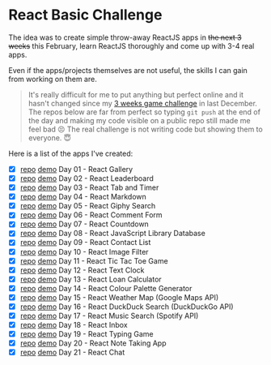 # React Basic Challenge

The idea was to create simple throw-away ReactJS apps in ~~the next 3 weeks~~ this February, learn ReactJS thoroughly and come up with 3-4 real apps.

Even if the apps/projects themselves are not useful, the skills I can gain from working on them are.

> It's really difficult for me to put anything but perfect online and it hasn't changed since my [3 weeks game challenge](https://github.com/zsoltime/game-challenge) in last December. The repos below are far from perfect so typing `git push` at the end of the day and making my code visible on a public repo still made me feel bad 😣 The real challenge is not writing code but showing them to everyone. 😇

Here is a list of the apps I've created:

- [x] [repo](https://github.com/zsoltime/react-gallery) [demo](https://zsolti.co/react/gallery/) Day 01 - React Gallery
- [x] [repo](https://github.com/zsoltime/react-leaderboard) [demo](https://zsolti.co/react/laederboard/) Day 02 - React Leaderboard
- [x] [repo](https://github.com/zsoltime/react-tab-and-timer) [demo](https://zsolti.co/react/tab-n-timer/) Day 03 - React Tab and Timer
- [x] [repo](https://github.com/zsoltime/react-markdown) [demo](https://zsolti.co/react/markdown/) Day 04 - React Markdown
- [x] [repo](https://github.com/zsoltime/react-giphy-search) [demo](https://zsolti.co/react/giphy/) Day 05 - React Giphy Search
- [x] [repo](https://github.com/zsoltime/react-comment-form) [demo](https://zsolti.co/react/comment-form/) Day 06 - React Comment Form
- [x] [repo](https://github.com/zsoltime/react-countdown) [demo](https://zsolti.co/react/countown/) Day 07 - React Countdown
- [x] [repo](https://github.com/zsoltime/react-js-library-db) [demo](https://zsolti.co/react/js-libraries/) Day 08 - React JavaScript Library Database
- [x] [repo](https://github.com/zsoltime/react-contact-list) [demo](https://zsolti.co/react/contact-list/) Day 09 - React Contact List
- [x] [repo](https://github.com/zsoltime/react-image-filter) [demo](https://zsolti.co/react/image-filter/) Day 10 - React Image Filter
- [x] [repo](https://github.com/zsoltime/react-tic-tac-toe) [demo](https://zsolti.co/react/tic-tac-toe/) Day 11 - React Tic Tac Toe Game
- [x] [repo](https://github.com/zsoltime/react-text-clock) [demo](https://zsolti.co/react/text-clock/) Day 12 - React Text Clock
- [x] [repo](https://github.com/zsoltime/react-loan-calculator) [demo](https://zsolti.co/react/loan-calculator/) Day 13 - React Loan Calculator
- [x] [repo](https://github.com/zsoltime/react-color-palette) [demo](https://zsolti.co/react/color-palette/) Day 14 - React Colour Palette Generator
- [x] [repo](https://github.com/zsoltime/react-weather-map) [demo](https://zsolti.co/react/weather-map/) Day 15 - React Weather Map (Google Maps API)
- [x] [repo](https://github.com/zsoltime/react-duckduck) [demo](https://zsolti.co/react/duck-duck/) Day 16 - React DuckDuck Search (DuckDuckGo API)
- [x] [repo](https://github.com/zsoltime/react-music-search) [demo](https://zsolti.co/react/music-search/) Day 17 - React Music Search (Spotify API)
- [x] [repo](https://github.com/zsoltime/react-inbox) [demo](https://zsolti.co/react/inbox/) Day 18 - React Inbox
- [x] [repo](https://github.com/zsoltime/react-typing-game) [demo](https://zsolti.co/react/typoh/) Day 19 - React Typing Game
- [x] [repo](https://github.com/zsoltime/react-note-taking-app) [demo](https://zsolti.co/react/notes/) Day 20 - React Note Taking App
- [x] [repo](https://github.com/zsoltime/react-chat) [demo](https://zsolti.co/react/chat/) Day 21 - React Chat
